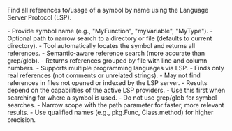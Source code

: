 Find all references to/usage of a symbol by name using the Language Server Protocol (LSP).

<usage>
- Provide symbol name (e.g., "MyFunction", "myVariable", "MyType").
- Optional path to narrow search to a directory or file (defaults to current directory).
- Tool automatically locates the symbol and returns all references.
</usage>

<features>
- Semantic-aware reference search (more accurate than grep/glob).
- Returns references grouped by file with line and column numbers.
- Supports multiple programming languages via LSP.
- Finds only real references (not comments or unrelated strings).
</features>

<limitations>
- May not find references in files not opened or indexed by the LSP server.
- Results depend on the capabilities of the active LSP providers.
</limitations>

<tips>
- Use this first when searching for where a symbol is used.
- Do not use grep/glob for symbol searches.
- Narrow scope with the path parameter for faster, more relevant results.
- Use qualified names (e.g., pkg.Func, Class.method) for higher precision.
</tips>
